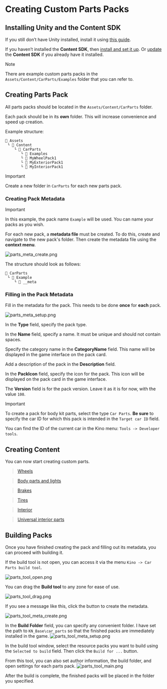﻿# Creating Custom Parts Packs

## Installing Unity and the Content SDK

If you still don’t have Unity installed, install it using [this guide](../Tools/UnityInstallation_EN.md).

If you haven’t installed the **Content SDK**, then [install and set it up](../Tools/SDKInstall_EN.md). Or [update](../Tools/SDKUpdate_EN.md) the **Content SDK** if you already have it installed.

> [!NOTE]  
> There are example custom parts packs in the `Assets/Content/CarParts/Examples` folder that you can refer to.

## Creating Parts Pack

All parts packs should be located in the `Assets/Content/CarParts` folder.

Each pack should be in its **own** folder. This will increase convenience and speed up creation.

Example structure:

```
📂 Assets
 └ 📁 Content
    └ 📁 CarParts
       └ 📁 Examples
       └ 📁 MyWheelPack1
       └ 📁 MyExteriorPack1
       └ 📁 MyInteriorPack1
```

> [!IMPORTANT]  
> Create a new folder in `CarParts` for each new parts pack.

### Creating Pack Metadata

> [!IMPORTANT]  
> In this example, the pack name `Example` will be used. You can name your packs as you wish.

For each new pack, a **metadata file** must be created. To do this, create and navigate to the new pack's folder. Then create the metadata file using the **context menu**.

![parts_meta_create.png](../Images/CarParts/parts_meta_create.png)

The structure should look as follows:

```
📂 CarParts
 └ 📁 Example
    └ 📄 __meta
```

### Filling in the Pack Metadata

Fill in the metadata for the pack. This needs to be done **once** for **each** pack.

![parts_meta_setup.png](../Images/CarParts/parts_meta_setup.png)

In the **Type** field, specify the pack type.

In the **Name** field, specify a name. It must be unique and should not contain spaces.

Specify the category name in the **CategoryName** field. This name will be displayed in the game interface on the pack card.

Add a description of the pack in the **Description** field.

In the **PackIcon** field, specify the icon for the pack. This icon will be displayed on the pack card in the game interface.

The **Version** field is for the pack version. Leave it as it is for now, with the value `100`.

> [!IMPORTANT]
> To create a pack for body kit parts, select the type `Car Parts`. **Be sure** to specify the car ID for which this pack is intended in the `Target car ID` field.
>
> You can find the ID of the current car in the Kino menu: `Tools -> Developer tools`.

## Creating Content

You can now start creating custom parts.

> [Wheels](CustomPartsWheels_EN.md)

> [Body parts and lights](CustomPartsExterior_EN.md)

> [Brakes](CustomPartsBrakes_EN.md)

> [Tires](CustomPartsTires_EN.md)

> [Interior](CustomPartsInterior_EN.md)

> [Universal interior parts](CustomPartsUniversalInterior_EN.md)

## Building Packs

Once you have finished creating the pack and filling out its metadata, you can proceed with building it.

If the build tool is not open, you can access it via the menu `Kino -> Car Parts build tool`.

![parts_tool_open.png](../Images/CarParts/parts_tool_open.png)

You can drag the **Build tool** to any zone for ease of use.

![parts_tool_drag.png](../Images/CarParts/parts_tool_drag.png)

If you see a message like this, click the button to create the metadata.

![parts_tool_meta_create.png](../Images/CarParts/parts_tool_meta_create.png)

In the **Build Folder** field, you can specify any convenient folder. I have set the path to `KN_Base\car_parts` so that the finished packs are immediately installed in the game.
![parts_tool_meta_setup.png](../Images/CarParts/parts_tool_meta_setup.png)

In the build tool window, select the resource packs you want to build using the `Selected to build` field. Then click the `Build for ...` button.

From this tool, you can also set author information, the build folder, and open settings for each parts pack.
![parts_tool_main.png](../Images/CarParts/parts_tool_main.png)

After the build is complete, the finished packs will be placed in the folder you specified.
